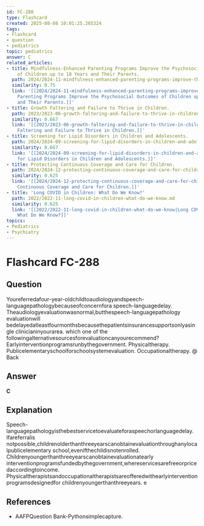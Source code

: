 ```yaml
---
id: FC-288
type: Flashcard
created: 2025-08-08 10:01:25.285324
tags:
- Flashcard
- question
- pediatrics
topic: pediatrics
answer: C
related_articles:
- title: Mindfulness-Enhanced Parenting Programs Improve the Psychosocial Outcomes
    of Children up to 18 Years and Their Parents.
  path: 2024/2024-11-mindfulness-enhanced-parenting-programs-improve-the-psychoso.md
  similarity: 0.75
  link: '[[2024/2024-11-mindfulness-enhanced-parenting-programs-improve-the-psychoso|Mindfulness-Enhanced
    Parenting Programs Improve the Psychosocial Outcomes of Children up to 18 Years
    and Their Parents.]]'
- title: Growth Faltering and Failure to Thrive in Children.
  path: 2023/2023-06-growth-faltering-and-failure-to-thrive-in-children.md
  similarity: 0.667
  link: '[[2023/2023-06-growth-faltering-and-failure-to-thrive-in-children|Growth
    Faltering and Failure to Thrive in Children.]]'
- title: Screening for Lipid Disorders in Children and Adolescents.
  path: 2024/2024-09-screening-for-lipid-disorders-in-children-and-adolescents.md
  similarity: 0.667
  link: '[[2024/2024-09-screening-for-lipid-disorders-in-children-and-adolescents|Screening
    for Lipid Disorders in Children and Adolescents.]]'
- title: Protecting Continuous Coverage and Care for Children.
  path: 2024/2024-12-protecting-continuous-coverage-and-care-for-children.md
  similarity: 0.625
  link: '[[2024/2024-12-protecting-continuous-coverage-and-care-for-children|Protecting
    Continuous Coverage and Care for Children.]]'
- title: 'Long COVID in Children: What Do We Know?'
  path: 2022/2022-11-long-covid-in-children-what-do-we-know.md
  similarity: 0.625
  link: '[[2022/2022-11-long-covid-in-children-what-do-we-know|Long COVID in Children:
    What Do We Know?]]'
topics:
- Pediatrics
- Psychiatry
---
```


# Flashcard FC-288

## Question

Youreferredafour-year-oldchildtoaudiologyandspeech-languagepathologybecauseofconcernfora speech-languagedelay. Theaudiologyevaluationwasnormal,butthespeech-languagepathology evaluationwill bedelayedatleastfourmonthsbecausethepatientsinsurancesupportsonlyasingle clinicianinyourarea. which one of the followingalternativesourcesforevaluationcanyourecommend? Earlyinterventionprogramsrunbythegovernment. Physicaltherapy. Publicelementaryschoolforschoolsystemevaluation. Occupationaltherapy. @ Back

## Answer

**C**

## Explanation

Speech-languagepathologyisthebestservicetoevaluateforaspeechorlanguagedelay. Ifareferralis notpossible,childrenolderthanthreeyearscanobtainevaluationthroughanylocalpublicelementary school,evenifthechildisnotenrolled. Childrenyoungerthanthreeyearscanobtainevaluationatearly interventionprogramsfundedbythegovernment,whereservicesarefreeorpricedaccordingtoincome. Physicaltherapistsandoccupationaltherapistsareofferedwithearlyinterventionprogramsdesignedfor childrenyoungerthanthreeyears. e

## References

- AAFPQuestion Bank-Pythonsimplecapture.

